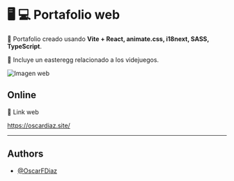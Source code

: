# 🖥 💻 Portafolio web

📰 Portafolio creado usando <b>Vite + React, animate.css, i18next, SASS, TypeScript</b>.

🥚 Incluye un easteregg relacionado a los videjuegos.

![Imagen web](https://mir-s3-cdn-cf.behance.net/projects/808/b2f669176252079.Y3JvcCwyNDI0LDE4OTYsMCww.png)

## Online

🔗 Link web

https://oscardiaz.site/

---

## Authors

- [@OscarFDiaz](https://github.com/OscarFDiaz)
